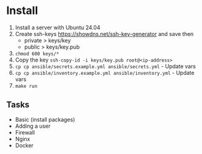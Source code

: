 # Install

1) Install a server with Ubuntu 24.04
2) Create ssh-keys https://showdns.net/ssh-key-generator and save then
    - private > keys/key
    - public > keys/key.pub
3) `chmod 600 keys/*`
4) Copy the key `ssh-copy-id -i keys/key.pub root@<ip-address>`
5) `cp cp ansible/secrets.example.yml ansible/secrets.yml` - Update vars
6) `cp cp ansible/inventory.example.yml ansible/inventory.yml` - Update vars
7) `make run`

## Tasks
- Basic (install packages)
- Adding a user
- Firewall
- Nginx
- Docker
